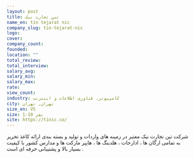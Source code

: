 ```yaml
---
layout: post
title: تین تجارت نیک
name_en: tin tejarat nic
company_slug: tin-tejarat-nic
logo: 
cover: 
company_count:
founded:
location: ""
total_review: 
total_interview: 
salary_avg: 
salary_min: 
salary_max: 
rate: 
view_count: 
industry: کامپیوتر، فناوری اطلاعات و اینترنت
city: تهران, تهران
size_en: VS
size: 1-10 نفر
site: https://tinic.co/
---
```


 شرکت تین تجارت نیک معتبر در زمینه های واردات و تولید و بسته بندی ارائه کاغذ تحریر به تمامی ارگان ها ، ادارجات ، هلدینگ ها ، هایپر مارکت ها و مدارس کشور با کیفیت بسیار بالا و پشتیبانی حرفه ای است .
